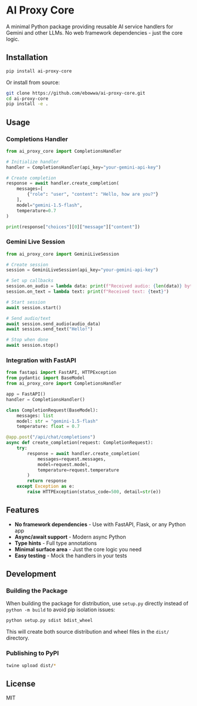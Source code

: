 # AI Proxy Core

A minimal Python package providing reusable AI service handlers for Gemini and other LLMs. No web framework dependencies - just the core logic.

## Installation

```bash
pip install ai-proxy-core
```

Or install from source:
```bash
git clone https://github.com/ebowwa/ai-proxy-core.git
cd ai-proxy-core
pip install -e .
```

## Usage

### Completions Handler

```python
from ai_proxy_core import CompletionsHandler

# Initialize handler
handler = CompletionsHandler(api_key="your-gemini-api-key")

# Create completion
response = await handler.create_completion(
    messages=[
        {"role": "user", "content": "Hello, how are you?"}
    ],
    model="gemini-1.5-flash",
    temperature=0.7
)

print(response["choices"][0]["message"]["content"])
```

### Gemini Live Session

```python
from ai_proxy_core import GeminiLiveSession

# Create session
session = GeminiLiveSession(api_key="your-gemini-api-key")

# Set up callbacks
session.on_audio = lambda data: print(f"Received audio: {len(data)} bytes")
session.on_text = lambda text: print(f"Received text: {text}")

# Start session
await session.start()

# Send audio/text
await session.send_audio(audio_data)
await session.send_text("Hello!")

# Stop when done
await session.stop()
```

### Integration with FastAPI

```python
from fastapi import FastAPI, HTTPException
from pydantic import BaseModel
from ai_proxy_core import CompletionsHandler

app = FastAPI()
handler = CompletionsHandler()

class CompletionRequest(BaseModel):
    messages: list
    model: str = "gemini-1.5-flash"
    temperature: float = 0.7

@app.post("/api/chat/completions")
async def create_completion(request: CompletionRequest):
    try:
        response = await handler.create_completion(
            messages=request.messages,
            model=request.model,
            temperature=request.temperature
        )
        return response
    except Exception as e:
        raise HTTPException(status_code=500, detail=str(e))
```

## Features

- **No framework dependencies** - Use with FastAPI, Flask, or any Python app
- **Async/await support** - Modern async Python
- **Type hints** - Full type annotations
- **Minimal surface area** - Just the core logic you need
- **Easy testing** - Mock the handlers in your tests

## Development

### Building the Package

When building the package for distribution, use `setup.py` directly instead of `python -m build` to avoid pip isolation issues:

```bash
python setup.py sdist bdist_wheel
```

This will create both source distribution and wheel files in the `dist/` directory.

### Publishing to PyPI

```bash
twine upload dist/*
```

## License

MIT